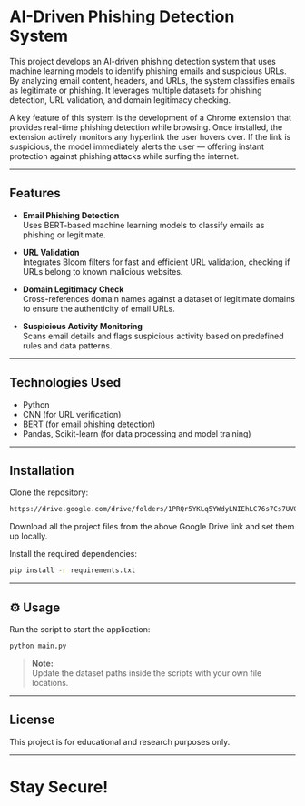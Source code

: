 # AI-Driven Phishing Detection System

This project develops an AI-driven phishing detection system that uses machine learning models to identify phishing emails and suspicious URLs.
By analyzing email content, headers, and URLs, the system classifies emails as legitimate or phishing.
It leverages multiple datasets for phishing detection, URL validation, and domain legitimacy checking.

A key feature of this system is the development of a Chrome extension that provides real-time phishing detection while browsing.
Once installed, the extension actively monitors any hyperlink the user hovers over.
If the link is suspicious, the model immediately alerts the user — offering instant protection against phishing attacks while surfing the internet.

---

## Features

- **Email Phishing Detection**  
  Uses BERT-based machine learning models to classify emails as phishing or legitimate.

- **URL Validation**  
  Integrates Bloom filters for fast and efficient URL validation, checking if URLs belong to known malicious websites.

- **Domain Legitimacy Check**  
  Cross-references domain names against a dataset of legitimate domains to ensure the authenticity of email URLs.

- **Suspicious Activity Monitoring**  
  Scans email details and flags suspicious activity based on predefined rules and data patterns.

---

## Technologies Used

- Python
- CNN (for URL verification)
- BERT (for email phishing detection)
- Pandas, Scikit-learn (for data processing and model training)

---

## Installation

Clone the repository:
```bash
https://drive.google.com/drive/folders/1PRQr5YKLq5YWdyLNIEhLC76s7Cs7UVOx?usp=drive_link
```

Download all the project files from the above Google Drive link and set them up locally.

Install the required dependencies:
```bash
pip install -r requirements.txt
```

---

## ⚙️ Usage

Run the script to start the application:
```bash
python main.py
```

> **Note:**  
> Update the dataset paths inside the scripts with your own file locations.

---

## License

This project is for educational and research purposes only.

---

# Stay Secure!
